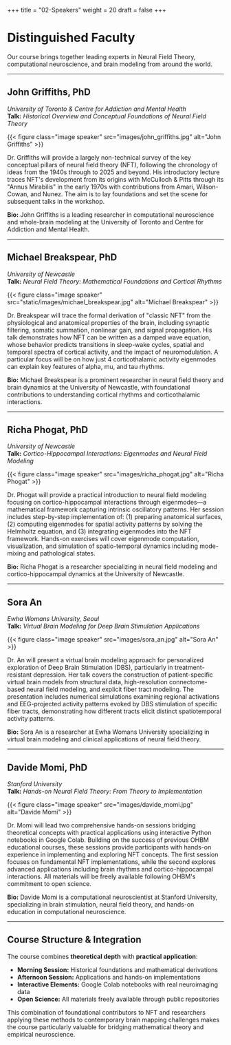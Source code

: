 +++
title = "02-Speakers"
weight = 20
draft = false
+++

# Distinguished Faculty

Our course brings together leading experts in Neural Field Theory, computational neuroscience, and brain modeling from around the world.

---

## **John Griffiths, PhD**
*University of Toronto & Centre for Addiction and Mental Health*  
**Talk:** *Historical Overview and Conceptual Foundations of Neural Field Theory*

{{< figure class="image speaker" src="images/john_griffiths.jpg" alt="John Griffiths" >}}

Dr. Griffiths will provide a largely non-technical survey of the key conceptual pillars of neural field theory (NFT), following the chronology of ideas from the 1940s through to 2025 and beyond. His introductory lecture traces NFT's development from its origins with McCulloch & Pitts through its "Annus Mirabilis" in the early 1970s with contributions from Amari, Wilson-Cowan, and Nunez. The aim is to lay foundations and set the scene for subsequent talks in the workshop.

**Bio:** John Griffiths is a leading researcher in computational neuroscience and whole-brain modeling at the University of Toronto and Centre for Addiction and Mental Health.

---

## **Michael Breakspear, PhD**
*University of Newcastle*  
**Talk:** *Neural Field Theory: Mathematical Foundations and Cortical Rhythms*

{{< figure class="image speaker" src="static/images/michael_breakspear.jpg" alt="Michael Breakspear" >}}

Dr. Breakspear will trace the formal derivation of "classic NFT" from the physiological and anatomical properties of the brain, including synaptic filtering, somatic summation, nonlinear gain, and signal propagation. His talk demonstrates how NFT can be written as a damped wave equation, whose behavior predicts transitions in sleep-wake cycles, spatial and temporal spectra of cortical activity, and the impact of neuromodulation. A particular focus will be on how just 4 corticothalamic activity eigenmodes can explain key features of alpha, mu, and tau rhythms.

**Bio:** Michael Breakspear is a prominent researcher in neural field theory and brain dynamics at the University of Newcastle, with foundational contributions to understanding cortical rhythms and corticothalamic interactions.

---

## **Richa Phogat, PhD**
*University of Newcastle*  
**Talk:** *Cortico-Hippocampal Interactions: Eigenmodes and Neural Field Modeling*

{{< figure class="image speaker" src="images/richa_phogat.jpg" alt="Richa Phogat" >}}

Dr. Phogat will provide a practical introduction to neural field modeling focusing on cortico-hippocampal interactions through eigenmodes—a mathematical framework capturing intrinsic oscillatory patterns. Her session includes step-by-step implementation of: (1) preparing anatomical surfaces, (2) computing eigenmodes for spatial activity patterns by solving the Helmholtz equation, and (3) integrating eigenmodes into the NFT framework. Hands-on exercises will cover eigenmode computation, visualization, and simulation of spatio-temporal dynamics including mode-mixing and pathological states.

**Bio:** Richa Phogat is a researcher specializing in neural field modeling and cortico-hippocampal dynamics at the University of Newcastle.

---

## **Sora An**
*Ewha Womans University, Seoul*  
**Talk:** *Virtual Brain Modeling for Deep Brain Stimulation Applications*

{{< figure class="image speaker" src="images/sora_an.jpg" alt="Sora An" >}}

Dr. An will present a virtual brain modeling approach for personalized exploration of Deep Brain Stimulation (DBS), particularly in treatment-resistant depression. Her talk covers the construction of patient-specific virtual brain models from structural data, high-resolution connectome-based neural field modeling, and explicit fiber tract modeling. The presentation includes numerical simulations examining regional activations and EEG-projected activity patterns evoked by DBS stimulation of specific fiber tracts, demonstrating how different tracts elicit distinct spatiotemporal activity patterns.

**Bio:** Sora An is a researcher at Ewha Womans University specializing in virtual brain modeling and clinical applications of neural field theory.

---

## **Davide Momi, PhD**
*Stanford University*  
**Talk:** *Hands-on Neural Field Theory: From Theory to Implementation*

{{< figure class="image speaker" src="images/davide_momi.jpg" alt="Davide Momi" >}}

Dr. Momi will lead two comprehensive hands-on sessions bridging theoretical concepts with practical applications using interactive Python notebooks in Google Colab. Building on the success of previous OHBM educational courses, these sessions provide participants with hands-on experience in implementing and exploring NFT concepts. The first session focuses on fundamental NFT implementations, while the second explores advanced applications including brain rhythms and cortico-hippocampal interactions. All materials will be freely available following OHBM's commitment to open science.

**Bio:** Davide Momi is a computational neuroscientist at Stanford University, specializing in brain stimulation, neural field theory, and hands-on education in computational neuroscience.

---

## **Course Structure & Integration**

The course combines **theoretical depth** with **practical application**:

- **Morning Session:** Historical foundations and mathematical derivations
- **Afternoon Session:** Applications and hands-on implementations  
- **Interactive Elements:** Google Colab notebooks with real neuroimaging data
- **Open Science:** All materials freely available through public repositories

This combination of foundational contributors to NFT and researchers applying these methods to contemporary brain mapping challenges makes the course particularly valuable for bridging mathematical theory and empirical neuroscience.